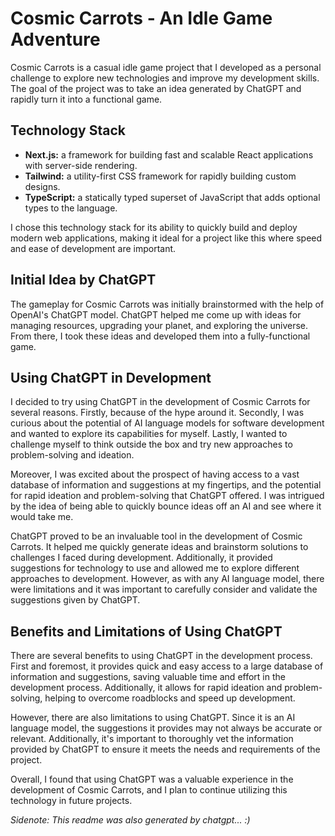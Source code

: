 # Cosmic Carrots - An Idle Game Adventure

Cosmic Carrots is a casual idle game project that I developed as a personal challenge to explore new technologies and improve my development skills. The goal of the project was to take an idea generated by ChatGPT and rapidly turn it into a functional game.

## Technology Stack

- **Next.js:** a framework for building fast and scalable React applications with server-side rendering.
- **Tailwind:** a utility-first CSS framework for rapidly building custom designs.
- **TypeScript:** a statically typed superset of JavaScript that adds optional types to the language.

I chose this technology stack for its ability to quickly build and deploy modern web applications, making it ideal for a project like this where speed and ease of development are important.

## Initial Idea by ChatGPT

The gameplay for Cosmic Carrots was initially brainstormed with the help of OpenAI's ChatGPT model. ChatGPT helped me come up with ideas for managing resources, upgrading your planet, and exploring the universe. From there, I took these ideas and developed them into a fully-functional game.

## Using ChatGPT in Development

I decided to try using ChatGPT in the development of Cosmic Carrots for several reasons. Firstly, because of the hype around it. Secondly, I was curious about the potential of AI language models for software development and wanted to explore its capabilities for myself. Lastly, I wanted to challenge myself to think outside the box and try new approaches to problem-solving and ideation.

Moreover, I was excited about the prospect of having access to a vast database of information and suggestions at my fingertips, and the potential for rapid ideation and problem-solving that ChatGPT offered. I was intrigued by the idea of being able to quickly bounce ideas off an AI and see where it would take me.

ChatGPT proved to be an invaluable tool in the development of Cosmic Carrots. It helped me quickly generate ideas and brainstorm solutions to challenges I faced during development. Additionally, it provided suggestions for technology to use and allowed me to explore different approaches to development. However, as with any AI language model, there were limitations and it was important to carefully consider and validate the suggestions given by ChatGPT.

## Benefits and Limitations of Using ChatGPT

There are several benefits to using ChatGPT in the development process. First and foremost, it provides quick and easy access to a large database of information and suggestions, saving valuable time and effort in the development process. Additionally, it allows for rapid ideation and problem-solving, helping to overcome roadblocks and speed up development.

However, there are also limitations to using ChatGPT. Since it is an AI language model, the suggestions it provides may not always be accurate or relevant. Additionally, it's important to thoroughly vet the information provided by ChatGPT to ensure it meets the needs and requirements of the project.

Overall, I found that using ChatGPT was a valuable experience in the development of Cosmic Carrots, and I plan to continue utilizing this technology in future projects.

*Sidenote: This readme was also generated by chatgpt... :)*
